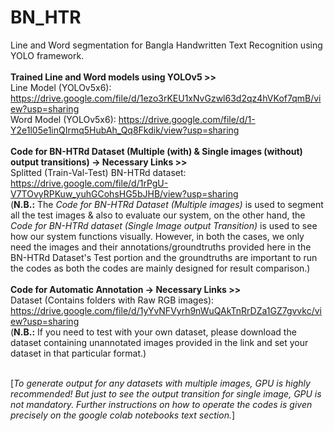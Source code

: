 # BN_HTR
Line and Word segmentation for Bangla Handwritten Text Recognition using YOLO framework.<br/><br/>
**Trained Line and Word models using YOLOv5 >>**<br/>
Line Model (YOLOv5x6): https://drive.google.com/file/d/1ezo3rKEU1xNvGzwl63d2qz4hVKof7qmB/view?usp=sharing <br/>
Word Model (YOLOv5x6): https://drive.google.com/file/d/1-Y2e1l05e1inQIrmq5HubAh_Qq8Fkdik/view?usp=sharing <br/><br/>
**Code for BN-HTRd Dataset (Multiple (with) & Single images (without) output transitions) -> Necessary Links >>**<br/>
Splitted (Train-Val-Test) BN-HTRd dataset: https://drive.google.com/file/d/1rPgU-V7TOvyRPKuw_yuhGCohsHG5bJHB/view?usp=sharing<br/>
(**N.B.:** The *Code for BN-HTRd Dataset (Multiple images)* is used to segment all the test images & also to evaluate our system, on the other hand, the *Code for BN-HTRd dataset (Single Image output Transition)* is used to see how our system functions visually. However, in both the cases, we only need the images and their annotations/groundtruths provided here in the BN-HTRd Dataset's Test portion and the groundtruths are important to run the codes as both the codes are mainly designed for result comparison.)<br/><br/>
**Code for Automatic Annotation -> Necessary Links >>**<br/>
Dataset (Contains folders with Raw RGB images): https://drive.google.com/file/d/1yYvNFVyrh9nWuQAkTnRrDZa1GZ7gvvkc/view?usp=sharing<br/>
(**N.B.:** If you need to test with your own dataset, please download the dataset containing unannotated images provided in the link and set your dataset in that particular format.)<br/><br/>

[*To generate output for any datasets with multiple images, GPU is highly recommended! But just to see the output transition for single image, GPU is not mandatory. Further instructions on how to operate the codes is given precisely on the google colab notebooks text section.*]
